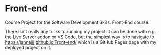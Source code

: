 # Front-end

Course Project for the Software Development Skills: Front-End course.

There isn't really any tricks to running my project:
it can be done with e.g. the Live Server addon on VS Code,
but the simplest way is to navigate to https://jannejjj.github.io/Front-end/
which is a GitHub Pages page with my deployed project on it.

